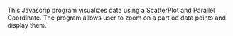 This Javascrip program visualizes data using a ScatterPlot and Parallel Coordinate. The program allows user to zoom on a part
od data points and display them.

